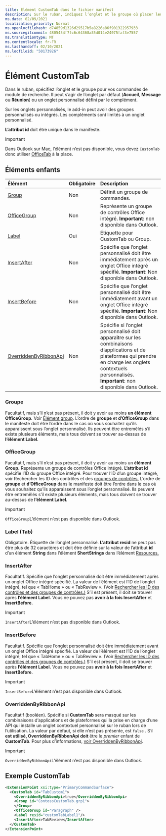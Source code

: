 ```yaml
---
title: Élément CustomTab dans le fichier manifest
description: Sur le ruban, indiquez l’onglet et le groupe où placer leurs commandes de complément.
ms.date: 02/09/2021
localization_priority: Normal
ms.openlocfilehash: d74859d1326d29517b5a8226a86f901322957933
ms.sourcegitcommit: 4805454f7fc6c64368a35d014e24075faf3e7557
ms.translationtype: MT
ms.contentlocale: fr-FR
ms.lasthandoff: 02/10/2021
ms.locfileid: "50173926"
---
```

# <a name="customtab-element"></a>Élément CustomTab

Dans le ruban, spécifiez l’onglet et le groupe pour vos commandes de module de recherche. Il peut s’agir de l’onglet par défaut (**Accueil**, **Message** ou **Réunion**) ou un onglet personnalisé défini par le complément.

Sur les onglets personnalisés, le add-in peut avoir des groupes personnalisés ou intégrés. Les compléments sont limités à un onglet personnalisé.

**L’attribut id** doit être unique dans le manifeste.

> [!IMPORTANT]
> Dans Outlook sur Mac, l’élément n’est pas disponible, vous devez `CustomTab` donc utiliser [OfficeTab](officetab.md) à la place.

## <a name="child-elements"></a>Éléments enfants

|  Élément |  Obligatoire  |  Description  |
|:-----|:-----|:-----|
|  [Group](group.md)      | Non |  Définit un groupe de commandes.  |
|  [OfficeGroup](#officegroup)      | Non |  Représente un groupe de contrôles Office intégré. **Important**: non disponible dans Outlook. |
|  [Label](#label-tab)      | Oui |  Étiquette pour CustomTab ou Group.  |
|  [InsertAfter](#insertafter)      | Non |  Spécifie que l’onglet personnalisé doit être immédiatement après un onglet Office intégré spécifié. **Important**: Non disponible dans Outlook. |
|  [InsertBefore](#insertbefore)      | Non |  Spécifie que l’onglet personnalisé doit être immédiatement avant un onglet Office intégré spécifié. **Important**: Non disponible dans Outlook. |
|  [OverriddenByRibbonApi](overriddenbyribbonapi.md)      | Non |  Spécifie si l’onglet personnalisé doit apparaître sur les combinaisons d’applications et de plateformes qui prendre en charge les onglets contextuels personnalisés. **Important**: non disponible dans Outlook. |

### <a name="group"></a>Groupe

Facultatif, mais s’il n’est pas présent, il doit y avoir au moins **un élément OfficeGroup.** Voir [Élément group](group.md). L’ordre de **groupe** et **d’OfficeGroup** dans le manifeste doit être l’ordre dans le cas où vous souhaitez qu’ils apparaissent sous l’onglet personnalisé. Ils peuvent être entremêlés s’il existe plusieurs éléments, mais tous doivent se trouver au-dessus de **l’élément Label.**

### <a name="officegroup"></a>OfficeGroup

Facultatif, mais s’il n’est pas présent, il doit y avoir au moins un **élément Group.** Représente un groupe de contrôles Office intégré. **L’attribut id** spécifie l’ID du groupe Office intégré. Pour trouver l’ID d’un groupe intégré, voir Rechercher les ID des contrôles et des [groupes de contrôles.](../../design/built-in-button-integration.md#find-the-ids-of-controls-and-control-groups) L’ordre de **groupe** et **d’OfficeGroup** dans le manifeste doit être l’ordre dans le cas où vous souhaitez qu’ils apparaissent sous l’onglet personnalisé. Ils peuvent être entremêlés s’il existe plusieurs éléments, mais tous doivent se trouver au-dessus de **l’élément Label.**

> [!IMPORTANT]
> `OfficeGroup`L’élément n’est pas disponible dans Outlook.

### <a name="label-tab"></a>Label (Tab)

Obligatoire. Étiquette de l’onglet personnalisé. **L’attribut resid** ne peut pas être plus de 32 caractères et doit être définie sur la valeur de l’attribut **id** d’un élément **String** dans l’élément **ShortStrings** dans l’élément [Resources.](resources.md)

### <a name="insertafter"></a>InsertAfter

Facultatif. Spécifie que l’onglet personnalisé doit être immédiatement après un onglet Office intégré spécifié. La valeur de l’élément est l’ID de l’onglet intégré, tel que « TabHome » ou « TabReview ». (Voir [Rechercher les ID des contrôles et des groupes de contrôles.)](../../design/built-in-button-integration.md#find-the-ids-of-controls-and-control-groups) S’il est présent, il doit se trouver après **l’élément Label.** Vous ne pouvez pas **avoir à la fois InsertAfter** et **InsertBefore**.

> [!IMPORTANT]
> `InsertAfter`L’élément n’est pas disponible dans Outlook.

### <a name="insertbefore"></a>InsertBefore

Facultatif. Spécifie que l’onglet personnalisé doit être immédiatement avant un onglet Office intégré spécifié. La valeur de l’élément est l’ID de l’onglet intégré, tel que « TabHome » ou « TabReview ». (Voir [Rechercher les ID des contrôles et des groupes de contrôles.)](../../design/built-in-button-integration.md#find-the-ids-of-controls-and-control-groups)  S’il est présent, il doit se trouver après **l’élément Label.** Vous ne pouvez pas **avoir à la fois InsertAfter** et **InsertBefore**.

> [!IMPORTANT]
> `InsertBefore`L’élément n’est pas disponible dans Outlook.

### <a name="overriddenbyribbonapi"></a>OverriddenByRibbonApi

Facultatif (booléen). Spécifie si **CustomTab** sera masqué sur les combinaisons d’applications et de plateformes qui la prise en charge d’une API qui installe un onglet contextuel personnalisé sur le ruban lors de l’utilisation. La valeur par défaut, si elle n’est pas présente, est `false` . S’il **est utilisé, OverriddenByRibbonApi doit** être le *premier* enfant de **CustomTab**. Pour plus d’informations, [voir OverriddenByRibbonApi](overriddenbyribbonapi.md).

> [!IMPORTANT]
> `OverriddenByRibbonApi`L’élément n’est pas disponible dans Outlook.

## <a name="customtab-example"></a>Exemple CustomTab

```xml
<ExtensionPoint xsi:type="PrimaryCommandSurface">
  <CustomTab id="TabCustom1">
    <OverriddenByRibbonApi>true</OverriddenByRibbonApi>
    <Group id="ContosoCustomTab.grp1">
    </Group>
    <OfficeGroup id="Paragraph" />
    <Label resid="customTabLabel1"/>
    <InsertAfter>TabReview</InsertAfter>
  </CustomTab>
</ExtensionPoint>
```
